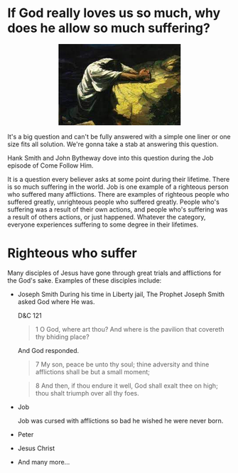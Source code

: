 
# If God really loves us so much, why does he allow so much suffering?

<center>
<img src="../images/gethsemane.jpg" alt="Alt text" title="Olive Tree" style="display: inline-block; margin: 0 auto; max-width: 400px">
</center>

It's a big question and can't be fully answered with a simple one liner or one size fits all solution. We're gonna take a stab at answering this question. 

Hank Smith and John Bytheway dove into this question during the Job episode of Come Follow Him. 

It is a question every believer asks at some point during their lifetime. There is so much suffering in the world. Job is one example of a righteous person who suffered many afflictions. There are examples of righteous people who suffered greatly, unrighteous people who suffered greatly. People who's suffering was a result of their own actions, and people who's suffering was a result of others actions, or just happened. Whatever the category, everyone experiences suffering to some degree in their lifetimes. 

# Righteous who suffer
Many disciples of Jesus have gone through great trials and afflictions for the God's sake. Examples of these disciples include: 

- Joseph Smith
    During his time in Liberty jail, The Prophet Joseph Smith asked God where He was. 

    D&C 121
    > 1 O God, where art thou? And where is the pavilion that covereth thy bhiding place?

    And God responded.

    > 7 My son, peace be unto thy soul; thine adversity and thine afflictions shall be but a small moment;

    > 8 And then, if thou endure it well, God shall exalt thee on high; thou shalt triumph over all thy foes.


- Job

    Job was cursed with afflictions so bad he wished he were never born. 

- Peter
- Jesus Christ


- And many more...







